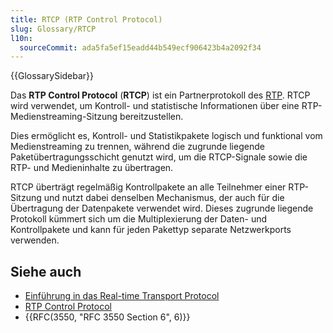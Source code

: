 ```yaml
---
title: RTCP (RTP Control Protocol)
slug: Glossary/RTCP
l10n:
  sourceCommit: ada5fa5ef15eadd44b549ecf906423b4a2092f34
---
```


{{GlossarySidebar}}

Das **RTP Control Protocol** (**RTCP**) ist ein Partnerprotokoll des [RTP](/de/docs/Glossary/RTP). RTCP wird verwendet, um Kontroll- und statistische Informationen über eine RTP-Medienstreaming-Sitzung bereitzustellen.

Dies ermöglicht es, Kontroll- und Statistikpakete logisch und funktional vom Medienstreaming zu trennen, während die zugrunde liegende Paketübertragungsschicht genutzt wird, um die RTCP-Signale sowie die RTP- und Medieninhalte zu übertragen.

RTCP überträgt regelmäßig Kontrollpakete an alle Teilnehmer einer RTP-Sitzung und nutzt dabei denselben Mechanismus, der auch für die Übertragung der Datenpakete verwendet wird. Dieses zugrunde liegende Protokoll kümmert sich um die Multiplexierung der Daten- und Kontrollpakete und kann für jeden Pakettyp separate Netzwerkports verwenden.

## Siehe auch

- [Einführung in das Real-time Transport Protocol](/de/docs/Web/API/WebRTC_API/Intro_to_RTP)
- [RTP Control Protocol](https://en.wikipedia.org/wiki/RTP_Control_Protocol)
- {{RFC(3550, "RFC 3550 Section 6", 6)}}
